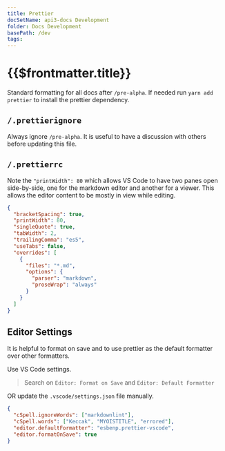```yaml
---
title: Prettier
docSetName: api3-docs Development
folder: Docs Development
basePath: /dev
tags:
---
```


# {{$frontmatter.title}}

<TocHeader />
<TOC class="table-of-contents" :include-level="[2,3]" />

Standard formatting for all docs after `/pre-alpha`. If needed run
`yarn add prettier` to install the prettier dependency.

## `/.prettierignore`

Always ignore `/pre-alpha`. It is useful to have a discussion with others before
updating this file.

## `/.prettierrc`

Note the `"printWidth": 80` which allows VS Code to have two panes open
side-by-side, one for the markdown editor and another for a viewer. This allows
the editor content to be mostly in view while editing.

```json
{
  "bracketSpacing": true,
  "printWidth": 80,
  "singleQuote": true,
  "tabWidth": 2,
  "trailingComma": "es5",
  "useTabs": false,
  "overrides": [
    {
      "files": "*.md",
      "options": {
        "parser": "markdown",
        "proseWrap": "always"
      }
    }
  ]
}
```

## Editor Settings

It is helpful to format on save and to use prettier as the default formatter
over other formatters.

Use VS Code settings.

> Search on `Editor: Format on Save` and `Editor: Default Formatter`

OR update the `.vscode/settings.json` file manually.

```json
{
  "cSpell.ignoreWords": ["markdownlint"],
  "cSpell.words": ["Keccak", "MYOISTITLE", "errored"],
  "editor.defaultFormatter": "esbenp.prettier-vscode",
  "editor.formatOnSave": true
}
```
